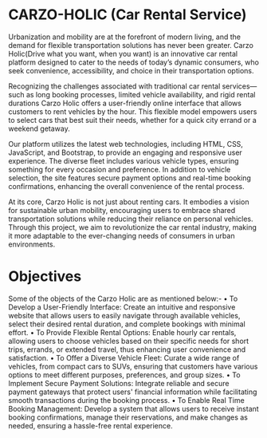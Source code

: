 
# CARZO-HOLIC (Car Rental Service)

Urbanization and mobility are at the forefront of modern living, and the demand for flexible transportation solutions has never been greater. Carzo Holic(Drive what you want, when you want) is an innovative car rental platform designed to cater to the needs of today’s dynamic consumers, who seek convenience, accessibility, and choice in their transportation options.

Recognizing the challenges associated with traditional car rental services—such as long booking processes, limited vehicle availability, and rigid rental durations Carzo Holic offers a user-friendly online interface that allows customers to rent vehicles by the hour. This flexible model empowers users to select cars that best suit their needs, whether for a quick city errand or a weekend getaway.

Our platform utilizes the latest web technologies, including HTML, CSS, JavaScript, and Bootstrap, to provide an engaging and responsive user experience. The diverse fleet includes various vehicle types, ensuring something for every occasion and preference. In addition to vehicle selection, the site features secure payment options and real-time booking confirmations, enhancing the overall convenience of the rental process.

At its core, Carzo Holic is not just about renting cars. It embodies a vision for sustainable urban mobility, encouraging users to embrace shared transportation solutions while reducing their reliance on personal vehicles. Through this project, we aim to revolutionize the car rental industry, making it more adaptable to the ever-changing needs of consumers in urban environments. 

# Objectives
Some of the objects of the Carzo Holic are as mentioned below:-
• To Develop a User-Friendly Interface: Create an intuitive and responsive website that allows users to easily navigate through available vehicles, select their desired rental duration, and complete bookings with minimal effort.
• To Provide Flexible Rental Options: Enable hourly car rentals, allowing users to choose vehicles based on their specific needs for short trips, errands, or extended travel, thus enhancing user convenience and satisfaction.
•  To Offer a Diverse Vehicle Fleet: Curate a wide range of vehicles, from compact cars to SUVs, ensuring that customers have various options to meet different purposes, preferences, and group sizes.
• To Implement Secure Payment Solutions: Integrate reliable and secure payment gateways that protect users' financial information while facilitating smooth transactions during the booking process.
• To Enable Real Time Booking Management: Develop a system that allows users to receive instant booking confirmations, manage their reservations, and make changes as needed, ensuring a hassle-free rental experience.
